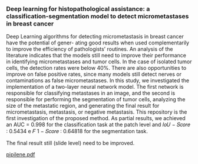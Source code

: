### Deep learning for histopathological assistance: a classification-segmentation model to detect micrometastases in breast cancer

Deep Learning algorithms for detecting micrometastasis in breast cancer have the potential of gener-
ating good results when used complementarily to improve the efficiency of pathologists’ routines. An
analysis of the literature indicates that the models still need to improve their performance in identifying
micrometastases and tumor cells. In the case of isolated tumor cells, the detection rates were below
40%. There are also opportunities to improve on false positive rates, since many models still detect
nerves or contaminations as false micrometastases. In this study, we investigated the implementation
of a two-layer neural network model. The first network is responsible for classifying metastases in an
image, and the second is responsible for performing the segmentation of tumor cells, analyzing the size
of the metastatic region, and generating the final result for micrometastasis, metastasis, or negative
metastasis. This repository is the first investigation of the proposed method. As partial results, we achieved
an AUC = 0.998 for the classification task at the patch level and 𝐼𝑜𝑈 − 𝑆𝑐𝑜𝑟𝑒 ∶ 0.5434 e 𝐹 1 − 𝑆𝑐𝑜𝑟𝑒 ∶ 0.64818 for
the segmentation task.

The final result still (slide level) need to be improved.

[pipilene.pdf](https://github.com/gabrielakuhn/claseg/files/11781803/pipilene.pdf)
